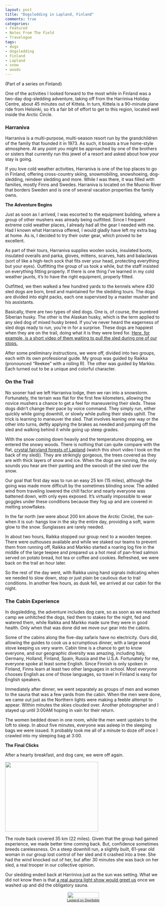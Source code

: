 ```yaml
---
layout: post
title: "Dogsledding in Lapland, Finland"
comments: true
categories:
- Featured
- Notes From The Field
- Travelogue
tags:
- dogs
- dogsledding
- Finland
- Lapland
- snow
- woods
---
```

(Part of a series on Finland)

One of the activities I looked forward to the most while in Finland was a two-day dog-sledding adventure, taking off from the Harriniva Holiday Centre, about 45 minutes out of Kittela. In turn, Kittela is a 90-minute plane ride from Helsinki, so it’s a fair bit of effort to get to this region, located well inside the Arctic Circle.
<h3>Harraniva</h3>
Harraniva is a multi-purpose, multi-season resort run by the grandchildren of the family that founded it in 1973. As such, it boasts a true home-style atmosphere. At any point you might be approached by one of the brothers or sisters that currently run this jewel of a resort and asked about how your stay is going.

If you love cold weather activities, Harraniva is one of the top places to go in Finland, offering cross-country skiing, snowmobiling, snowshoeing, dog-sledding, reindeer sledding and more. While I was there, it was filled with families, mostly Finns and Swedes. Harraniva is located on the Muonio River that borders Sweden and is one of several vacation properties the family owns.

<strong>The Adventure Begins</strong>

Just as soon as I arrived, I was escorted to the equipment building, where a group of other mushers was already being outfitted. Since I frequent extreme cold weather places, I already had all the gear I needed with me. Had I known what Harraniva offered, I would gladly have left my extra bag at home. As is, I decided to try their outer gear, which proved to be excellent.

As part of their tours, Harraniva supplies woolen socks, insulated boots, insulated overalls and parka, gloves, mittens, scarves, hats and balaclavas (sort of like a high-tech sock that fits over your head, protecting everything but your eyes). Outfitting the group of us took a while, but the staff insisted on everything fitting properly. If there is one thing I’ve learned in my cold weather jaunts, it’s to have the right equipment, properly fitted.

Outfitted, we then walked a few hundred yards to the kennels where 430 sled dogs are born, bred and maintained for the sledding tours. The dogs are divided into eight packs, each one supervised by a master musher and his assistants.

Basically, there are two types of sled dogs. One is, of course, the purebred Siberian husky. The other is the Alaskan husky, which is the term applied to any sled dog of mixed husky breed. If you’ve never heard the eagerness of sled dogs ready to run, you’re in for a surprise. These dogs are happiest when they are on the trail, doing what it is they were bred for. <a href="http://youtu.be/DgxPo4uYJUk">Here, for example, is a short video of them waiting to pull the sled during one of our stops.</a>

After some preliminary instructions, we were off, divided into two groups, each with its own professional guide. My group was guided by Raikka (pronounced “Reekee” with a rolling R). The other was guided by Markko. Each turned out to be a unique and colorful character.
<h3>On the Trail</h3>
No sooner had we left Harraniva lodge, then we ran into a snowstorm. Fortunately, the terrain was flat for the first few kilometers, allowing the novice mushers a chance to get a feel for maneuvering their sleds. These dogs didn’t change their pace by voice command. They simply run, either quickly while going downhill, or slowly while pulling their sleds uphill. The trick is learning to maneuver the sled. That involves leaning one way or the other into turns, deftly applying the brakes as needed and jumping off the sled and walking behind it while going up steep grades.

With the snow coming down heavily and the temperatures dropping, we entered the snowy woods. There is nothing that can quite compare with the flat, <a href="http://youtu.be/i3hWGuPZB0s">crystal fairyland forests of Lapland</a> (watch this short video I took on the back of my sled)). They are strikingly gorgeous, the trees covered as they are with thick layers of snow and ice. When the dogs are running, the only sounds you hear are their panting and the swoosh of the sled over the snow.

Our goal that first day was to run an easy 25 km (15 miles), although the going was made more difficult by the sometimes blinding snow. The added wind from traveling lowered the chill factor and nearly everyone was battened down, with only eyes exposed. It’s virtually impossible to wear goggles under these conditions because they fog up and are covered in melting snowflakes.

In the far north (we were about 200 km above the Arctic Circle), the sun- when it is out- hangs low in the sky the entire day, providing a soft, warm glow to the snow. Sunglasses are rarely needed.

In about two hours, Raikka stopped our group next to a wooden teepee. There were outhouses available and while we staked our teams to prevent them from running off, Raikka and Markko started a roaring log fire in the middle of the large teepee and prepared us a hot meal of pan-fried salmon served on potato bread, hot tea or coffee and cookies. Refreshed, we were back on the trail an hour later.

So the rest of the day went, with Raikka using hand signals indicating when we needed to slow down, stop or just plain be cautious due to trail conditions. In another few hours, as dusk fell, we arrived at our cabin for the night.
<h3>The Cabin Experience</h3>
In dogsledding, the adventure includes dog care, so as soon as we reached camp we unhitched the dogs, tied them to stakes for the night, fed and watered them, while Raikka and Markko made sure they were in good health. Only when that was done did we move our gear into the cabins.

Some of the cabins along the five-day safaris have no electricity. Ours did, allowing the guides to cook us a scrumptious dinner, with a large wood stove keeping us very warm. Cabin time is a chance to get to know everyone, and our geographic diversity was amazing, including Italy, Germany, Holland, Finland, Spain, Russia and the U.S.A. Fortunately for me, everyone spoke at least some English. Since Finnish is only spoken in Finland, Finns learn at least two other languages in school. Most everyone chooses English as one of those languages, so travel in Finland is easy for English speakers.

Immediately after dinner, we went separately as groups of men and women to the sauna that was a few yards from the cabin. When the men were done, we came out just as the Northern lights were making a feeble attempt to appear. Within minutes the skies clouded over. Another photographer and I stayed up until 3:00AM hoping in vain for their return.

The women bedded down in one room, while the men went upstairs to the loft to sleep. In about five minutes, everyone was asleep in the sleeping bags we were issued. It probably took me all of a minute to doze off once I crawled into my sleeping bag at 3:00.

<strong>The Final Clicks</strong>

After a hearty breakfast, and dog care, we were off again.

<a href="http://blog.lesterpickerphoto.com/wp-content/uploads/2012/02/A0017831.jpg"><img class="size-medium wp-image-1992" title="A0017831" src="http://blog.lesterpickerphoto.com/wp-content/uploads/2012/02/A0017831-300x225.jpg" alt="" width="300" height="225"></a>

The route back covered 35 km (22 miles). Given that the group had gained experience, we made better time coming back. But, confidence sometimes breeds carelessness. On a steep downhill run, a slightly built, 61-year old woman in our group lost control of her sled and it crashed into a tree. She had the wind knocked out of her, but after 30 minutes she was back on her sled, a real trooper in our collective opinion.

Our sledding ended back at Harriniva just as the sun was setting. What we did not know then is that <a href="http://blog.lesterpickerphoto.com/2012/02/19/northern-lights/">a real aurora light show would greet us</a> once we washed up and did the obligatory sauna.

<div style='text-align:center;font-size:11px;font-family:arial;font-weight:normal;margin:10px;padding:0;line-height:normal'><a href='http://www.dwellable.com/a/8276/Finland/Lapland/Vacation-Rentals' style='border:none'><img src='http://www.dwellable.com/dwellback/8276.jpg' style='width:102px;height:20px;border:none;margin:0;padding:0'><br>Lapland on Dwellable</a></div>